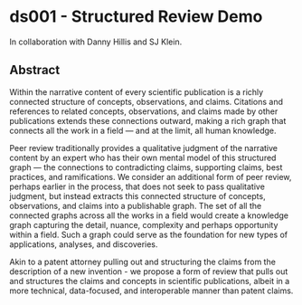 # ds001 - Structured Review Demo
In collaboration with Danny Hillis and SJ Klein.

## Abstract
Within the narrative content of every scientific publication is a richly connected structure of concepts, observations, and claims. Citations and references to related concepts, observations, and claims made by other publications extends these connections outward, making a rich graph that connects all the work in a field — and at the limit, all human knowledge.

Peer review traditionally provides a qualitative judgment of the narrative content by an expert who has their own mental model of this structured graph — the connections to contradicting claims, supporting claims, best practices, and ramifications. We consider an additional form of peer review, perhaps earlier in the process, that does not seek to pass qualitative judgment, but instead extracts this connected structure of concepts, observations, and claims into a publishable graph. The set of all the connected graphs across all the works in a field would create a knowledge graph capturing the detail, nuance, complexity and perhaps opportunity within a field. Such a graph could serve as the foundation for new types of applications, analyses, and discoveries.

Akin to a patent attorney pulling out and structuring the claims from the description of a new invention - we propose a form of review that pulls out and structures the claims and concepts in scientific publications, albeit in a more technical, data-focused, and interoperable manner than patent claims.
